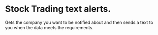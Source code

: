 # Stock Trading text alerts.
Gets the company you want to be notified about and then sends a text to you when the data meets the requirements.